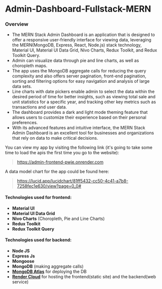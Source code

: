 # Admin-Dashboard-Fullstack-MERN

### Overview
* The MERN Stack Admin Dashboard is an application that is designed to offer a responsive user-friendly interface for viewing data, leveraging the MERN(MongoDB, Express, React, Node.js) stack technology, Material UI, Material UI Data Grid, Nivo Charts, Redux Toolkit, and Redux Toolkit Query.
* Admin can visualize data through pie and line charts, as well as choropleth maps.
* The app uses the MongoDB aggregate calls for reducing the query complexity and also offers server pagination, front-end pagination, sorting and filtering options for easy navigation and analysis of large data sets.
* Line charts with date pickers enable admin to select the data within the desired period of time for better insights, such as viewing total sale and unit statistics for a specific year, and tracking other key metrics such as transactions and user data.
* The dashboard provides a dark and light mode theming feature that allows users to customize their experience based on their personal preferences.
* With its advanced features and intuitive interface, the MERN Stack Admin Dashboard is an excellent tool for businesses and organizations that rely on data to make critical decisions.

You can view my app by visiting the following link (it's going to take some time to load the apis the first time you go to the website):
> https://admin-frontend-pwje.onrender.com

A data model chart for the app could be found here: 
> https://lucid.app/lucidchart/81ff5432-cc50-4c41-a7b8-7258fec1e630/view?page=0_0#

#### Technologies used for frontend: 
 - **Material UI**
 - **Material UI Data Grid**
 - **Nivo Charts** (Choropleth, Pie and Line Charts)
 - **Redux Toolkit**
 - **Redux Toolkit Query**  
#### Technologies used for backend:
- **Node JS**
- **Express Js**
- **Mongoose**
- **MongoDB** (making aggregate calls)
- [**MongoDB Atlas**](https://www.mongodb.com/atlas/database) for deploying the DB
- [**Render Cloud**](https://render.com/) for hosting the frontend(static site) and the backend(web service)
